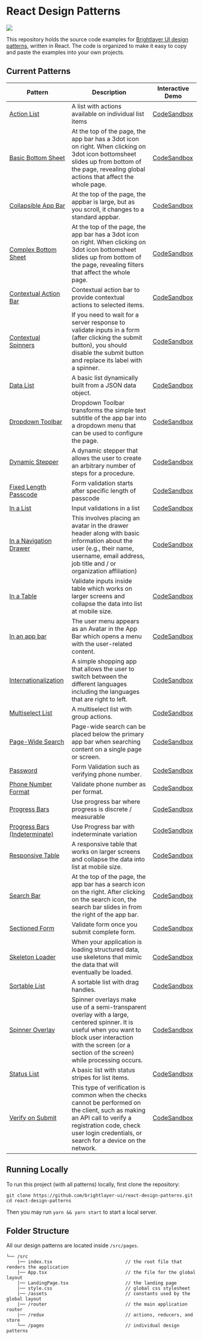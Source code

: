 # React Design Patterns

[![](https://img.shields.io/circleci/project/github/brightlayer-ui/react-design-patterns/master.svg?style=flat)](https://circleci.com/gh/brightlayer-ui/react-design-patterns/tree/master)

This repository holds the source code examples for [Brightlayer UI design patterns](https://brightlayer-ui.github.io/patterns), written in React. The code is organized to make it easy to copy and paste the examples into your own projects.

## Current Patterns

| Pattern                                                                        | Description                                                                                                                                                                                  | Interactive Demo                                                                                                                                                                 |
| ------------------------------------------------------------------------------ | -------------------------------------------------------------------------------------------------------------------------------------------------------------------------------------------- | -------------------------------------------------------------------------------------------------------------------------------------------------------------------------------- |
| [Action List](https://brightlayer-ui.github.io/patterns/lists)                         | A list with actions available on individual list items                                                                                                                                       | [CodeSandbox](https://codesandbox.io/s/github/brightlayer-ui/react-design-patterns/tree/master?file=/src/pages/lists/action-list/index.tsx&initialpath=/action-list)                      |
| [Basic Bottom Sheet](https://brightlayer-ui.github.io/patterns/overlay)                | At the top of the page, the app bar has a 3dot icon on right. When clicking on 3dot icon bottomsheet slides up from bottom of the page, revealing global actions that affect the whole page. | [CodeSandbox](https://codesandbox.io/s/github/brightlayer-ui/react-design-patterns/tree/master?file=/src/pages/overlays/basic-bottom-sheet/index.tsx&initialpath=/basic-bottom-sheet)     |
| [Collapsible App Bar](https://brightlayer-ui.github.io/patterns/appbar)                | At the top of the page, the appbar is large, but as you scroll, it changes to a standard appbar.                                                                                             | [CodeSandbox](https://codesandbox.io/s/github/brightlayer-ui/react-design-patterns/tree/master?file=/src/pages/app-bar/collapsible-app-bar/index.tsx&initialpath=/collapsible)            |
| [Complex Bottom Sheet](https://brightlayer-ui.github.io/patterns/overlay)              | At the top of the page, the app bar has a 3dot icon on right. When clicking on 3dot icon bottomsheet slides up from bottom of the page, revealing filters that affect the whole page.        | [CodeSandbox](https://codesandbox.io/s/github/brightlayer-ui/react-design-patterns/tree/master?file=/src/pages/overlays/complex-bottom-sheet/index.tsx&initialpath=/complex-bottom-sheet) |
| [Contextual Action Bar](https://brightlayer-ui.github.io/patterns/appbar) | Contextual action bar to provide contextual actions to selected items. | [CodeSandbox](https://codesandbox.io/s/github/brightlayer-ui/react-design-patterns/tree/master?file=/src/pages/app-bar/contextual-action/index.tsx&initialpath=/contextual-action) |
| [Contextual Spinners](https://brightlayer-ui.github.io/patterns/loading)              | If you need to wait for a server response to validate inputs in a form (after clicking the submit button), you should disable the submit button and replace its label with a spinner.        | [CodeSandbox](https://codesandbox.io/s/github/brightlayer-ui/react-design-patterns/tree/master?file=/src/pages/loading-waiting-states/contextual-spinner/ContextualSpinner.tsx&initialpath=/contextual-spinner) |
| [Data List](https://brightlayer-ui.github.io/patterns/lists)                           | A basic list dynamically built from a JSON data object.                                                                                                                                      | [CodeSandbox](https://codesandbox.io/s/github/brightlayer-ui/react-design-patterns/tree/master?file=/src/pages/lists/data-list/index.tsx&initialpath=/data-list)                          |
| [Dropdown Toolbar](https://brightlayer-ui.github.io/patterns/appbar) | Dropdown Toolbar transforms the simple text subtitle of the app bar into a dropdown menu that can be used to configure the page. | [CodeSandbox](https://codesandbox.io/s/github/brightlayer-ui/react-design-patterns/tree/master?file=/src/pages/app-bar/dropdown-toolbar/index.tsx&initialpath=/dropdown-toolbar) |
| [Dynamic Stepper](https://brightlayer-ui.github.io/patterns/steppers)                  | A dynamic stepper that allows the user to create an arbitrary number of steps for a procedure.                                                                                               | [CodeSandbox](https://codesandbox.io/s/github/brightlayer-ui/react-design-patterns/tree/master?file=/src/pages/dynamic-stepper/index.tsx&initialpath=/dynamic-stepper)                    |
| [Fixed Length Passcode](https://brightlayer-ui.github.io/patterns/forms)  | Form validation starts after specific length of passcode| [CodeSandbox](https://codesandbox.io/s/github/brightlayer-ui/react-design-patterns/tree/master?file=/src/pages/form-validation/fixed-length-passcode/index.tsx&initialpath=/fixed-length-passcode) |
| [In a List](https://brightlayer-ui.github.io/patterns/forms)  | Input validations in a list| [CodeSandbox](https://codesandbox.io/s/github/brightlayer-ui/react-design-patterns/tree/master?file=/src/pages/form-validation/list/index.tsx&initialpath=/in-a-list) |
| [In a Navigation Drawer](https://brightlayer-ui.github.io/patterns/account-menu)  | This involves placing an avatar in the drawer header along with basic information about the user (e.g., their name, username, email address, job title and / or organization affiliation)| [CodeSandbox](https://codesandbox.io/s/github/brightlayer-ui/react-design-patterns/tree/master?file=/src/pages/account-menu/in-a-drawer/index.tsx&initialpath=/in-a-drawer) |
| [In a Table](https://brightlayer-ui.github.io/patterns/forms)  | Validate inputs inside table which works on larger screens and collapse the data into list at mobile size.| [CodeSandbox](https://codesandbox.io/s/github/brightlayer-ui/react-design-patterns/tree/master?file=/src/pages/form-validation/table/index.tsx&initialpath=/in-a-table) |
| [In an app bar](https://brightlayer-ui.github.io/patterns/account-menu)  | The user menu appears as an Avatar in the App Bar which opens a menu with the user-related content.| [CodeSandbox](https://codesandbox.io/s/github/brightlayer-ui/react-design-patterns/tree/master?file=/src/pages/account-menu/in-an-app-bar/index.tsx&initialpath=/in-an-app-bar) |
| [Internationalization](https://brightlayer-ui.github.io/patterns/internationalization) | A simple shopping app that allows the user to switch between the different languages including the languages that are right to left.                                                         | [CodeSandbox](https://codesandbox.io/s/github/brightlayer-ui/react-design-patterns/tree/master?file=/src/pages/i18n/index.tsx&initialpath=/i18n)                                          |
| [Multiselect List](https://brightlayer-ui.github.io/patterns/lists)                    | A multiselect list with group actions.                                                                                                                                                       | [CodeSandbox](https://codesandbox.io/s/github/brightlayer-ui/react-design-patterns/tree/master?file=/src/pages/lists/multiselect-list/index.tsx&initialpath=/multiselect-list)            |
| [Page-Wide Search](https://brightlayer-ui.github.io/patterns/appbar) | Page-wide search can be placed below the primary app bar when searching content on a single page or screen. | [CodeSandbox](https://codesandbox.io/s/github/brightlayer-ui/react-design-patterns/tree/master?file=/src/pages/app-bar/page-wide-search/index.tsx&initialpath=/page-wide-search) |
| [Password](https://brightlayer-ui.github.io/patterns/forms)  | Form Validation such as verifying phone number.                       | [CodeSandbox](https://codesandbox.io/s/github/brightlayer-ui/react-design-patterns/tree/master?file=/src/pages/form-validation/password/index.tsx&initialpath=/password) |
| [Phone Number Format](https://brightlayer-ui.github.io/patterns/forms)  | Validate phone number as per format. | [CodeSandbox](https://codesandbox.io/s/github/brightlayer-ui/react-design-patterns/tree/master?file=/src/pages/form-validation/phone-number-format/index.tsx&initialpath=/phone-number-format) |
| [Progress Bars](https://brightlayer-ui.github.io/patterns/loading)                    | Use progress bar where progress is discrete / measurable                                                                                              | [CodeSandbox](https://codesandbox.io/s/github/brightlayer-ui/react-design-patterns/tree/master?file=/src/pages/loading-waiting-states/progress-bar/index.tsx&initialpath=/progress-bar)            |
| [Progress Bars (Indeterminate)](https://brightlayer-ui.github.io/patterns/loading)                    | Use Progress bar with indeterminate variation                                                                                              | [CodeSandbox](https://codesandbox.io/s/github/brightlayer-ui/react-design-patterns/tree/master?file=/src/pages/loading-waiting-states/progress-bar-indeterminate/index.tsx&initialpath=/progress-bar-indeterminate)            |
| [Responsive Table](https://brightlayer-ui.github.io/patterns/lists)                    | A responsive table that works on larger screens and collapse the data into list at mobile size.                                                                                              | [CodeSandbox](https://codesandbox.io/s/github/brightlayer-ui/react-design-patterns/tree/master?file=/src/pages/lists/responsive-table/index.tsx&initialpath=/responsive-table)            |
| [Search Bar](https://brightlayer-ui.github.io/patterns/appbar)                         | At the top of the page, the app bar has a search icon on the right. After clicking on the search icon, the search bar slides in from the right of the app bar.                               | [CodeSandbox](https://codesandbox.io/s/github/brightlayer-ui/react-design-patterns/tree/master?file=/src/pages/app-bar/search-bar/index.tsx&initialpath=/search)                          |
| [Sectioned Form](https://brightlayer-ui.github.io/patterns/forms)  | Validate form once you submit complete form. | [CodeSandbox](https://codesandbox.io/s/github/brightlayer-ui/react-design-patterns/tree/master?file=/src/pages/form-validation/sectioned-form/index.tsx&initialpath=/in-a-sectioned-form) |
| [Skeleton Loader](https://brightlayer-ui.github.io/patterns/loading)                         | When your application is loading structured data, use skeletons that mimic the data that will eventually be loaded.                               | [CodeSandbox](https://codesandbox.io/s/github/brightlayer-ui/react-design-patterns/tree/master?file=/src/pages/loading-waiting-states/skeletons/Skeletons.tsx&initialpath=/skeletons)                          |
| [Sortable List](https://brightlayer-ui.github.io/patterns/lists)                       | A sortable list with drag handles.                                                                                                                                                           | [CodeSandbox](https://codesandbox.io/s/github/brightlayer-ui/react-design-patterns/tree/master?file=/src/pages/lists/sortable-list/index.tsx&initialpath=/sortable-list)                  |
| [Spinner Overlay](https://brightlayer-ui.github.io/patterns/loading)                         | Spinner overlays make use of a semi-transparent overlay with a large, centered spinner. It is useful when you want to block user interaction with the screen (or a section of the screen) while processing occurs.                               | [CodeSandbox](https://codesandbox.io/s/github/brightlayer-ui/react-design-patterns/tree/master?file=/src/pages/loading-waiting-states/spinner-overlays/index.tsx&initialpath=/spinner-overlays)                          |
| [Status List](https://brightlayer-ui.github.io/patterns/lists)                         | A basic list with status stripes for list items.                                                                                                                                             | [CodeSandbox](https://codesandbox.io/s/github/brightlayer-ui/react-design-patterns/tree/master?file=/src/pages/lists/status-list/index.tsx&initialpath=/status-list)                      |
| [Verify on Submit](https://brightlayer-ui.github.io/patterns/forms)  | This type of verification is common when the checks cannot be performed on the client, such as making an API call to verify a registration code, check user login credentials, or search for a device on the network.  | [CodeSandbox](https://codesandbox.io/s/github/brightlayer-ui/react-design-patterns/tree/master?file=/src/pages/form-validation/verify-on-submit/index.tsx&initialpath=/verify-on-submit) |

## Running Locally

To run this project (with all patterns) locally, first clone the repository:

```
git clone https://github.com/brightlayer-ui/react-design-patterns.git
cd react-design-patterns
```

Then you may run `yarn && yarn start` to start a local server.

## Folder Structure

All our design patterns are located inside `/src/pages`.

```
└── /src
    |── index.tsx                           // the root file that renders the application
    |── App.tsx                             // the file for the global layout
    |── LandingPage.tsx                     // the landing page
    |── style.css                           // global css stylesheet
    |── /assets                             // constants used by the global layout
    |── /router                             // the main application router
    |── /redux                              // actions, reducers, and store
    └── /pages                              // individual design patterns
```
